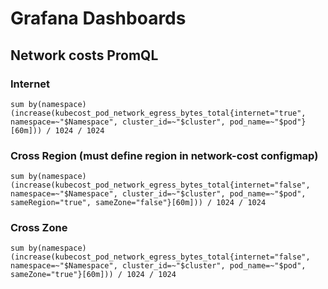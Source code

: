 # Grafana Dashboards

## Network costs PromQL

### Internet
```
sum by(namespace) (increase(kubecost_pod_network_egress_bytes_total{internet="true", namespace=~"$Namespace", cluster_id=~"$cluster", pod_name=~"$pod"}[60m])) / 1024 / 1024
```

### Cross Region (must define region in network-cost configmap)
```
sum by(namespace) (increase(kubecost_pod_network_egress_bytes_total{internet="false", namespace=~"$Namespace", cluster_id=~"$cluster", pod_name=~"$pod", sameRegion="true", sameZone="false"}[60m])) / 1024 / 1024
```

### Cross Zone
```
sum by(namespace) (increase(kubecost_pod_network_egress_bytes_total{internet="false", namespace=~"$Namespace", cluster_id=~"$cluster", pod_name=~"$pod", sameZone="true"}[60m])) / 1024 / 1024
```
